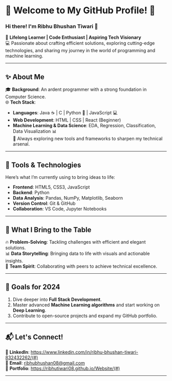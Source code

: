 # **🌟 Welcome to My GitHub Profile! 🚀**

### **Hi there! I'm Ribhu Bhushan Tiwari 👋**
🌱 **Lifelong Learner | Code Enthusiast | Aspiring Tech Visionary**  
💻 Passionate about crafting efficient solutions, exploring cutting-edge technologies, and sharing my journey in the world of programming and machine learning.

---

## **✨ About Me**
🎓 **Background**: An ardent programmer with a strong foundation in Computer Science.  
🌐 **Tech Stack**:
- **Languages**: Java ☕ | C | Python 🐍 | JavaScript 💻  
- **Web Development**: HTML | CSS | React (Beginner)  
- **Machine Learning & Data Science**: EDA, Regression, Classification, Data Visualization 📊  
🌟 Always exploring new tools and frameworks to sharpen my technical arsenal.  

---

## **🔧 Tools & Technologies**
Here’s what I’m currently using to bring ideas to life:  
- **Frontend**: HTML5, CSS3, JavaScript  
- **Backend**: Python   
- **Data Analysis**: Pandas, NumPy, Matplotlib, Seaborn  
- **Version Control**: Git & GitHub  
- **Collaboration**: VS Code, Jupyter Notebooks  

---


## **🌟 What I Bring to the Table**
🔥 **Problem-Solving**: Tackling challenges with efficient and elegant solutions.  
📊 **Data Storytelling**: Bringing data to life with visuals and actionable insights.  
🤝 **Team Spirit**: Collaborating with peers to achieve technical excellence.  

---

## **🎯 Goals for 2024**
1. Dive deeper into **Full Stack Development**.  
2. Master advanced **Machine Learning algorithms** and start working on **Deep Learning**.  
3. Contribute to open-source projects and expand my GitHub portfolio.  

---

## **📬 Let's Connect!**
💼 **LinkedIn**: https://www.linkedin.com/in/ribhu-bhushan-tiwari-832432262/(#)  
📧 **Email**: ribhubhushan08@gmail.com  
📝 **Portfolio**: https://ribhutiwari08.github.io/Website/(#)  

---
